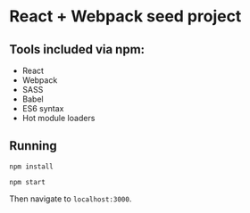 # React + Webpack seed project

## Tools included via npm:

- React
- Webpack
- SASS
- Babel
- ES6 syntax
- Hot module loaders

## Running

`npm install`

`npm start`

Then navigate to `localhost:3000`.
